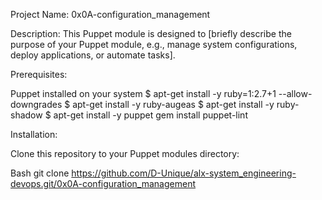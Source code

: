 Project Name: 0x0A-configuration_management

Description:
This Puppet module is designed to [briefly describe the purpose of your Puppet module, e.g., manage system configurations, deploy applications, or automate tasks].

Prerequisites:

Puppet installed on your system
$ apt-get install -y ruby=1:2.7+1 --allow-downgrades
$ apt-get install -y ruby-augeas
$ apt-get install -y ruby-shadow
$ apt-get install -y puppet
gem install puppet-lint


Installation:

Clone this repository to your Puppet modules directory:

Bash
git clone https://github.com/D-Unique/alx-system_engineering-devops.git/0x0A-configuration_management
